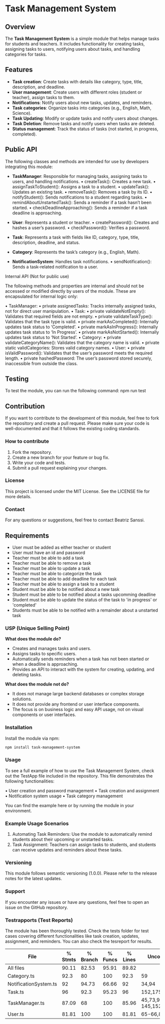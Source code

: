 # Task Management System

## Overview

The **Task Management System** is a simple module that helps manage tasks for students and teachers. It includes functionality for creating tasks, assigning tasks to users, notifying users about tasks, and handling categories for tasks.

## Features

- **Task creation**: Create tasks with details like category, type, title, description, and deadline.
- **User management**: Create users with different roles (student or teacher), assign tasks to them.
- **Notifications**: Notify users about new tasks, updates, and reminders.
- **Task categories**: Organize tasks into categories (e.g., English, Math, Science).
- **Task Updating**: Modify or update tasks and notify users about changes.
- **Task Deletion**: Remove tasks and notify users when tasks are deleted.
- **Status management**: Track the status of tasks (not started, in progress, completed).

## Public API

The following classes and methods are intended for use by developers integrating this module:

- **TaskManager**: Responsible for managing tasks, assigning tasks to users, and handling notifications.
  • createTask(): Creates a new task.
  • assignTaskToStudent(): Assigns a task to a student.
  • updateTask(): Updates an existing task.
  • removeTask(): Removes a task by its ID.
  • notifyStudent(): Sends notifications to a student regarding tasks.
  • remindAboutUnstartedTask(): Sends a reminder if a task hasn’t been started.
  • checkDeadlineApproaching(): Sends a reminder if a task deadline is approaching.

- **User**: Represents a student or teacher.
  • createPassword(): Creates and hashes a user’s password.
  • checkPassword(): Verifies a password.

- **Task**: Represents a task with fields like ID, category, type, title, description, deadline, and status.

- **Category**: Represents the task’s category (e.g., English, Math).

- **NotificationSystem**: Handles task notifications.
  • sendNotification(): Sends a task-related notification to a user.

Internal API (Not for public use)

The following methods and properties are internal and should not be accessed or modified directly by users of the module. These are encapsulated for internal logic only:

• TaskManager:
• private assignedTasks: Tracks internally assigned tasks, not for direct user manipulation.
• Task:
• private validateNotEmpty(): Validates that required fields are not empty.
• private validateTaskType(): Validates that the task type is valid.
• private markAsCompleted(): Internally updates task status to ‘Completed’.
• private markAsInProgress(): Internally updates task status to ‘In Progress’.
• private markAsNotStarted(): Internally updates task status to ‘Not Started’.
• Category:
• private validateCategoryName(): Validates that the category name is valid.
• private static validCategories: Stores valid category names.
• User:
• private isValidPassword(): Validates that the user’s password meets the required length.
• private hashedPassword: The user’s password stored securely, inaccessible from outside the class.

## Testing

To test the module, you can run the following command: npm run test

## Contribution

If you want to contribute to the development of this module, feel free to fork the repository and create a pull request. Please make sure your code is well-documented and that it follows the existing coding standards.

### How to contribute

1. Fork the repository.
2. Create a new branch for your feature or bug fix.
3. Write your code and tests.
4. Submit a pull request explaining your changes.

### License

This project is licensed under the MIT License. See the LICENSE file for more details.

### Contact

For any questions or suggestions, feel free to contact Beatriz Sanssi.

## Requirements

- User must be added as either teacher or student
- User must have an id and password
- Teacher must be able to add a task
- Teacher must be able to remove a task
- Teacher must be able to update a task
- Teacher must be able to categorize the task
- Teacher must be able to add deadline for each task
- Teacher must be able to assign a task to a student
- Student must be able to be notified about a new task
- Student must be able to be notified about a tasks upcomming deadline
- Student must be able to update the status of the task to 'in progress' or 'completed'
- Students must be able to be notified with a remainder about a unstarted task

### USP (Unique Selling Point)

**What does the module do?**

- Creates and manages tasks and users.
- Assigns tasks to specific users.
- Automatically sends reminders when a task has not been started or when a deadline is approaching.
- Provides an API to interact with the system for creating, updating, and deleting tasks.

**What does the module not do?**

- It does not manage large backend databases or complex storage solutions.
- It does not provide any frontend or user interface components.
- The focus is on business logic and easy API usage, not on visual components or user interfaces.

### Installation

Install the module via npm:

```bash
npm install task-management-system
```

### Usage

To see a full example of how to use the Task Management System, check out the TestApp file included in the repository. This file demonstrates the following functionalities:

• User creation and password management
• Task creation and assignment
• Notification system usage
• Task category management

You can find the example here or by running the module in your environment.

### Example Usage Scenarios

1. Automating Task Reminders: Use the module to automatically remind students about their upcoming or unstarted tasks.
2. Task Assignment: Teachers can assign tasks to students, and students can receive updates and reminders about these tasks.

### Versioning

This module follows semantic versioning (1.0.0). Please refer to the release notes for the latest updates.

### Support

If you encounter any issues or have any questions, feel free to open an issue on the GitHub repository.

### Testrapports (Test Reports)

The module has been thoroughly tested. Check the tests folder for test cases covering different functionalities like task creation, updates, assignment, and reminders. You can also check the tesreport for results.

| File                  | % Stmts | % Branch | % Funcs | % Lines | Uncovered Line #s            |
| --------------------- | ------- | -------- | ------- | ------- | ---------------------------- |
| All files             | 90.11   | 82.53    | 95.91   | 89.82   |                              |
| Category.ts           | 92.3    | 80       | 100     | 92.3    | 59                           |
| NotificationSystem.ts | 92      | 94.73    | 66.66   | 92      | 34,94                        |
| Task.ts               | 96      | 92.3     | 95.23   | 96      | 152,175                      |
| TaskManager.ts        | 87.09   | 68       | 100     | 85.96   | 45,73,92,106,126,144-145,152 |
| User.ts               | 81.81   | 100      | 100     | 81.81   | 65-66,81-82                  |
